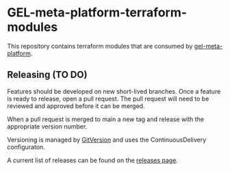 # GEL-meta-platform-terraform-modules

This repository contains terraform modules that are consumed by [gel-meta-platform](https://github.com/masudchowdhury/gel-meta-platform).

## Releasing (TO DO)

Features should be developed on new short-lived branches. Once a feature is ready to release, open a pull request. The pull request will need to be reviewed and approved before it can be merged.

When a pull request is merged to main a new tag and release with the appropriate version number.

Versioning is managed by [GitVersion](https://gitversion.net/docs/) and uses the ContinuousDelivery configuraton.

A current list of releases can be found on the [releases page](https://github.com/masudchowdhury/gel-meta-platform-terraform-modules/releases).
